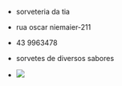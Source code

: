 - sorveteria da tia

- rua oscar niemaier-211
- 43 9963478
- sorvetes de diversos sabores

- ![](https://media.tenor.com/x8uAdPYhRT8AAAAM/eis-eiswaffel.gif)
